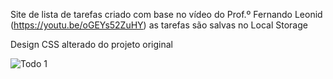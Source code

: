 Site de lista de tarefas criado com base no vídeo do Prof.º Fernando Leonid (https://youtu.be/oGEYs52ZuHY) as tarefas são salvas no Local Storage

Design CSS alterado do projeto original

![Todo 1](https://user-images.githubusercontent.com/110427326/197294781-4785a57b-45d7-43f5-bd74-1987ca0fb90d.png)
